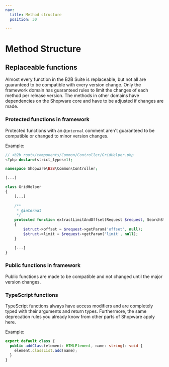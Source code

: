 ```yaml
---
nav:
  title: Method structure
  position: 30

---
```


# Method Structure

## Replaceable functions

Almost every function in the B2B Suite is replaceable, but not all are guaranteed to be compatible with every version change.
Only the framework domain has guaranteed rules to limit the changes of each method per release version.
The methods in other domains have dependencies on the Shopware core and have to be adjusted if changes are made.

### Protected functions in framework

Protected functions with an `@internal` comment aren't guaranteed to be compatible or changed to minor version changes.

Example:

```php
// <b2b root>/components/Common/Controller/GridHelper.php
<?php declare(strict_types=1);

namespace Shopware\B2B\Common\Controller;

[...]

class GridHelper
{    
    [...]
    
    /**
     * @internal
     */
    protected function extractLimitAndOffset(Request $request, SearchStruct $struct): void
    {
        $struct->offset = $request->getParam('offset', null);
        $struct->limit = $request->getParam('limit', null);
    }

    [...]
}
```

### Public functions in framework

Public functions are made to be compatible and not changed until the major version changes.

### TypeScript functions

TypeScript functions always have access modifiers and are completely typed with their arguments and return types.
Furthermore, the same deprecation rules you already know from other parts of Shopware apply here.

Example:

```typescript
export default class {
  public addClass(element: HTMLElement, name: string): void {
    element.classList.add(name);
  }
}
```
